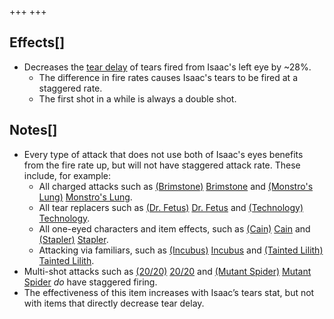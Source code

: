 +++
+++

Effects[]
---------


* Decreases the [tear delay](/wiki/Tear_delay "Tear delay") of tears fired from Isaac's left eye by ~28%.
	+ The difference in fire rates causes Isaac's tears to be fired at a staggered rate.
	+ The first shot in a while is always a double shot.


Notes[]
-------


* Every type of attack that does not use both of Isaac's eyes benefits from the fire rate up, but will not have staggered attack rate. These include, for example:
	+ All charged attacks such as [(Brimstone)](/wiki/Brimstone "Brimstone") [Brimstone](/wiki/Brimstone "Brimstone") and [(Monstro's Lung)](/wiki/Monstro%27s_Lung "Monstro's Lung") [Monstro's Lung](/wiki/Monstro%27s_Lung "Monstro's Lung").
	+ All tear replacers such as [(Dr. Fetus)](/wiki/Dr._Fetus "Dr. Fetus") [Dr. Fetus](/wiki/Dr._Fetus "Dr. Fetus") and [(Technology)](/wiki/Technology "Technology") [Technology](/wiki/Technology "Technology").
	+ All one-eyed characters and item effects, such as  [(Cain)](/wiki/Cain "Cain") [Cain](/wiki/Cain "Cain") and [(Stapler)](/wiki/Stapler "Stapler") [Stapler](/wiki/Stapler "Stapler").
	+ Attacking via familiars, such as [(Incubus)](/wiki/Incubus "Incubus") [Incubus](/wiki/Incubus "Incubus") and  [(Tainted Lilith)](/wiki/Tainted_Lilith "Tainted Lilith") [Tainted Lilith](/wiki/Tainted_Lilith "Tainted Lilith").
* Multi-shot attacks such as [(20/20)](/wiki/20/20 "20/20") [20/20](/wiki/20/20 "20/20") and [(Mutant Spider)](/wiki/Mutant_Spider "Mutant Spider") [Mutant Spider](/wiki/Mutant_Spider "Mutant Spider") *do* have staggered firing.
* The effectiveness of this item increases with Isaac’s tears stat, but not with items that directly decrease tear delay.


